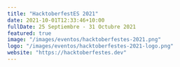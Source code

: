```yaml
---
title: "HacktoberfestES 2021"
date: 2021-10-01T12:33:46+10:00
fullDate: 25 Septiembre - 31 Octubre 2021
featured: true
image: "/images/eventos/hacktoberfestes-2021.png"
logo: "/images/eventos/hacktoberfestes-2021-logo.png"
website: "https://hacktoberfestes.dev"
---
```

